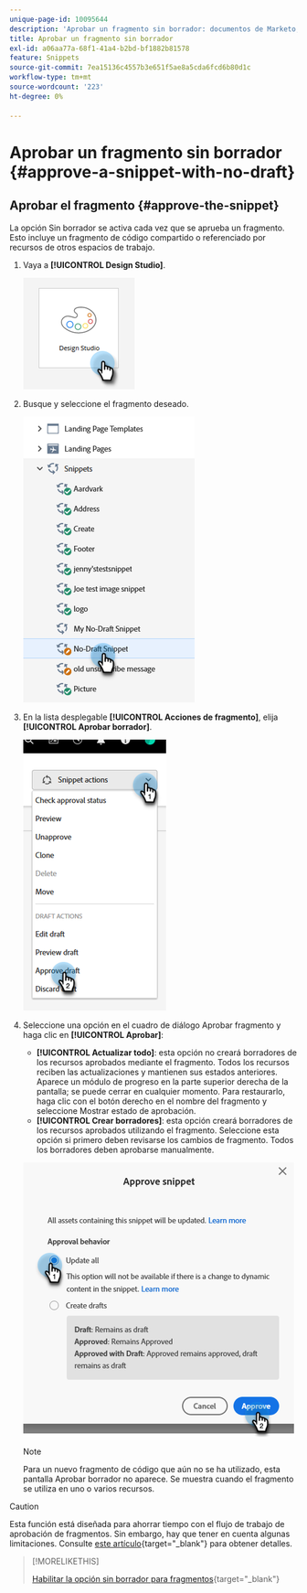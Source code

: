 ```yaml
---
unique-page-id: 10095644
description: 'Aprobar un fragmento sin borrador: documentos de Marketo, documentación del producto'
title: Aprobar un fragmento sin borrador
exl-id: a06aa77a-68f1-41a4-b2bd-bf1882b81578
feature: Snippets
source-git-commit: 7ea15136c4557b3e651f5ae8a5cda6fcd6b80d1c
workflow-type: tm+mt
source-wordcount: '223'
ht-degree: 0%

---
```


# Aprobar un fragmento sin borrador {#approve-a-snippet-with-no-draft}

## Aprobar el fragmento {#approve-the-snippet}

La opción Sin borrador se activa cada vez que se aprueba un fragmento. Esto incluye un fragmento de código compartido o referenciado por recursos de otros espacios de trabajo.

1. Vaya a **[!UICONTROL Design Studio]**.

   ![](assets/approve-the-snippet-1.png)

1. Busque y seleccione el fragmento deseado.

   ![](assets/approve-the-snippet-2.png)

1. En la lista desplegable **[!UICONTROL Acciones de fragmento]**, elija **[!UICONTROL Aprobar borrador]**.

   ![](assets/approve-the-snippet-3.png)

1. Seleccione una opción en el cuadro de diálogo Aprobar fragmento y haga clic en **[!UICONTROL Aprobar]**:

   * **[!UICONTROL Actualizar todo]**: esta opción no creará borradores de los recursos aprobados mediante el fragmento. Todos los recursos reciben las actualizaciones y mantienen sus estados anteriores. Aparece un módulo de progreso en la parte superior derecha de la pantalla; se puede cerrar en cualquier momento. Para restaurarlo, haga clic con el botón derecho en el nombre del fragmento y seleccione Mostrar estado de aprobación.
   * **[!UICONTROL Crear borradores]**: esta opción creará borradores de los recursos aprobados utilizando el fragmento. Seleccione esta opción si primero deben revisarse los cambios de fragmento. Todos los borradores deben aprobarse manualmente.

   ![](assets/approve-the-snippet-4.png)

   >[!NOTE]
   >
   >Para un nuevo fragmento de código que aún no se ha utilizado, esta pantalla Aprobar borrador no aparece. Se muestra cuando el fragmento se utiliza en uno o varios recursos.

>[!CAUTION]
>
>Esta función está diseñada para ahorrar tiempo con el flujo de trabajo de aprobación de fragmentos. Sin embargo, hay que tener en cuenta algunas limitaciones. Consulte [este artículo](https://nation.marketo.com/t5/knowledgebase/no-draft-snippet-limitations-and-troubleshooting/ta-p/300799){target="_blank"} para obtener detalles.

>[!MORELIKETHIS]
>
>[Habilitar la opción sin borrador para fragmentos](/help/marketo/product-docs/administration/users-and-roles/enable-no-draft-for-snippets.md){target="_blank"}
